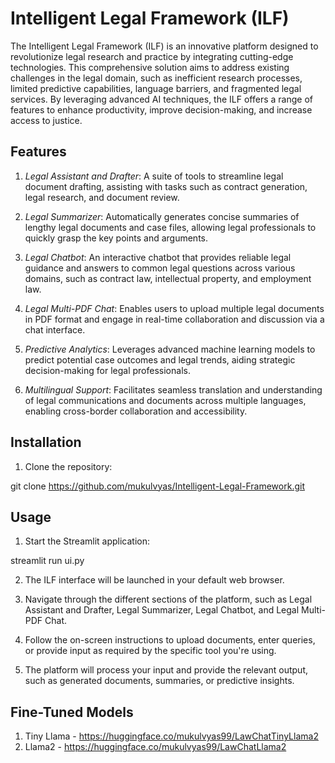 # Intelligent Legal Framework (ILF)

The Intelligent Legal Framework (ILF) is an innovative platform designed to revolutionize legal research and practice by integrating cutting-edge technologies. This comprehensive solution aims to address existing challenges in the legal domain, such as inefficient research processes, limited predictive capabilities, language barriers, and fragmented legal services. By leveraging advanced AI techniques, the ILF offers a range of features to enhance productivity, improve decision-making, and increase access to justice.

## Features

1. *Legal Assistant and Drafter*: A suite of tools to streamline legal document drafting, assisting with tasks such as contract generation, legal research, and document review.

2. *Legal Summarizer*: Automatically generates concise summaries of lengthy legal documents and case files, allowing legal professionals to quickly grasp the key points and arguments.

3. *Legal Chatbot*: An interactive chatbot that provides reliable legal guidance and answers to common legal questions across various domains, such as contract law, intellectual property, and employment law.

4. *Legal Multi-PDF Chat*: Enables users to upload multiple legal documents in PDF format and engage in real-time collaboration and discussion via a chat interface.

5. *Predictive Analytics*: Leverages advanced machine learning models to predict potential case outcomes and legal trends, aiding strategic decision-making for legal professionals.

6. *Multilingual Support*: Facilitates seamless translation and understanding of legal communications and documents across multiple languages, enabling cross-border collaboration and accessibility.

## Installation

1. Clone the repository:

git clone https://github.com/mukulvyas/Intelligent-Legal-Framework.git


## Usage

1. Start the Streamlit application:

streamlit run ui.py

2. The ILF interface will be launched in your default web browser.

3. Navigate through the different sections of the platform, such as Legal Assistant and Drafter, Legal Summarizer, Legal Chatbot, and Legal Multi-PDF Chat.

4. Follow the on-screen instructions to upload documents, enter queries, or provide input as required by the specific tool you're using.

5. The platform will process your input and provide the relevant output, such as generated documents, summaries, or predictive insights.

## Fine-Tuned Models 

1. Tiny Llama - https://huggingface.co/mukulvyas99/LawChatTinyLlama2
2. Llama2 - https://huggingface.co/mukulvyas99/LawChatLlama2

